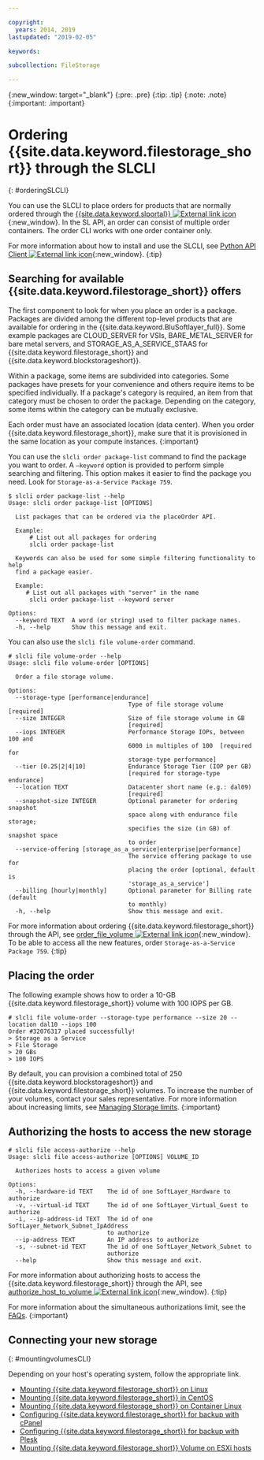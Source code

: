 ```yaml
---

copyright:
  years: 2014, 2019
lastupdated: "2019-02-05"

keywords:

subcollection: FileStorage

---
```

{:new_window: target="_blank"}
{:pre: .pre}
{:tip: .tip}
{:note: .note}
{:important: .important}

# Ordering {{site.data.keyword.filestorage_short}} through the SLCLI
{: #orderingSLCLI}

You can use the SLCLI to place orders for products that are normally ordered through the [{{site.data.keyword.slportal}} ![External link icon](../../icons/launch-glyph.svg "External link icon")](https://control.softlayer.com/){:new_window}. In the SL API, an order can consist of multiple order containers. The order CLI works with one order container only.

For more information about how to install and use the SLCLI, see [Python API Client ![External link icon](../../icons/launch-glyph.svg "External link icon")](https://softlayer-python.readthedocs.io/en/latest/cli.html){:new_window}.
{:tip}

## Searching for available {{site.data.keyword.filestorage_short}} offers

The first component to look for when you place an order is a package. Packages are divided among the different top-level products that are available for ordering in the {{site.data.keyword.BluSoftlayer_full}}. Some example packages are CLOUD_SERVER for VSIs, BARE_METAL_SERVER for bare metal servers, and STORAGE_AS_A_SERVICE_STAAS for {{site.data.keyword.filestorage_short}} and {{site.data.keyword.blockstorageshort}}.

Within a package, some items are subdivided into categories. Some packages have presets for your convenience and others require items to be specified individually. If a package's category is required, an item from that category must be chosen to order the package. Depending on the category, some items within the category can be mutually exclusive.

Each order must have an associated location (data center). When you order {{site.data.keyword.filestorage_short}}, make sure that it is provisioned in the same location as your compute instances.
{:important}

You can use the `slcli order package-list` command to find the package you want to order. A `–keyword` option is provided to perform simple searching and filtering. This option makes it easier to find the package you need. Look for `Storage-as-a-Service Package 759`.

```
$ slcli order package-list --help
Usage: slcli order package-list [OPTIONS]

  List packages that can be ordered via the placeOrder API.

  Example:
      # List out all packages for ordering
      slcli order package-list

  Keywords can also be used for some simple filtering functionality to help
  find a package easier.

  Example:
     # List out all packages with "server" in the name
      slcli order package-list --keyword server

Options:
  --keyword TEXT  A word (or string) used to filter package names.
  -h, --help      Show this message and exit.
```

You can also use the `slcli file volume-order` command.

```
# slcli file volume-order --help
Usage: slcli file volume-order [OPTIONS]

  Order a file storage volume.

Options:
  --storage-type [performance|endurance]
                                  Type of file storage volume  [required]
  --size INTEGER                  Size of file storage volume in GB
                                  [required]
  --iops INTEGER                  Performance Storage IOPs, between 100 and
                                  6000 in multiples of 100  [required for
                                  storage-type performance]
  --tier [0.25|2|4|10]            Endurance Storage Tier (IOP per GB)
                                  [required for storage-type endurance]
  --location TEXT                 Datacenter short name (e.g.: dal09)
                                  [required]
  --snapshot-size INTEGER         Optional parameter for ordering snapshot
                                  space along with endurance file storage;
                                  specifies the size (in GB) of snapshot space
                                  to order
  --service-offering [storage_as_a_service|enterprise|performance]
                                  The service offering package to use for
                                  placing the order [optional, default is
                                  'storage_as_a_service']
  --billing [hourly|monthly]      Optional parameter for Billing rate (default
                                  to monthly)
  -h, --help                      Show this message and exit.
```

For more information about ordering {{site.data.keyword.filestorage_short}} through the API, see [order_file_volume ![External link icon](../../icons/launch-glyph.svg "External link icon")](https://softlayer-python.readthedocs.io/en/latest/api/managers/file.html#SoftLayer.managers.file.FileStorageManager.order_file_volume){:new_window}.
To be able to access all the new features, order `Storage-as-a-Service Package 759`.
{:tip}


## Placing the order

The following example shows how to order a 10-GB {{site.data.keyword.filestorage_short}} volume with 100 IOPS per GB.

```
# slcli file volume-order --storage-type performance --size 20 --location dal10 --iops 100
Order #32076317 placed successfully!
> Storage as a Service
> File Storage
> 20 GBs
> 100 IOPS
```

By default, you can provision a combined total of 250 {{site.data.keyword.blockstorageshort}} and {{site.data.keyword.filestorage_short}} volumes. To increase the number of your volumes, contact your sales representative. For more information about increasing limits, see [Managing Storage limits](/docs/infrastructure/FileStorage?topic=FileStorage-managinglimits).
{:important}

## Authorizing the hosts to access the new storage

```
# slcli file access-authorize --help
Usage: slcli file access-authorize [OPTIONS] VOLUME_ID

  Authorizes hosts to access a given volume

Options:
  -h, --hardware-id TEXT    The id of one SoftLayer_Hardware to authorize
  -v, --virtual-id TEXT     The id of one SoftLayer_Virtual_Guest to authorize
  -i, --ip-address-id TEXT  The id of one SoftLayer_Network_Subnet_IpAddress
                            to authorize
  --ip-address TEXT         An IP address to authorize
  -s, --subnet-id TEXT      The id of one SoftLayer_Network_Subnet to
                            authorize
  --help                    Show this message and exit.
```

For more information about authorizing hosts to access the {{site.data.keyword.filestorage_short}} through the API, see [authorize_host_to_volume ![External link icon](../../icons/launch-glyph.svg "External link icon")](https://softlayer-python.readthedocs.io/en/latest/api/managers/file.html#SoftLayer.managers.file.FileStorageManager.authorize_host_to_volume){:new_window}.
{:tip}

For more information about the simultaneous authorizations limit, see the [FAQs](/docs/infrastructure/FileStorage?topic=FileStorage-faqs).
{:important}

## Connecting your new storage
{: #mountingvolumesCLI}

Depending on your host's operating system, follow the appropriate link.
- [Mounting {{site.data.keyword.filestorage_short}} on Linux](/docs/infrastructure/FileStorage?topic=FileStorage-mountingLinux)
- [Mounting {{site.data.keyword.filestorage_short}} in CentOS](/docs/infrastructure/FileStorage?topic=FileStorage-mountingCentOS)
- [Mounting {{site.data.keyword.filestorage_short}} on Container Linux](/docs/infrastructure/FileStorage?topic=FileStorage-mountingCoreOS)
- [Configuring {{site.data.keyword.filestorage_short}} for backup with cPanel](/docs/infrastructure/FileStorage?topic=FileStorage-cPanelBackups)
- [Configuring {{site.data.keyword.filestorage_short}} for backup with Plesk](/docs/infrastructure/FileStorage?topic=FileStorage-PleskBackup)
- [Mounting {{site.data.keyword.filestorage_short}} Volume on ESXi hosts](/docs/infrastructure/FileStorage?topic=FileStorage-architectureguide)
